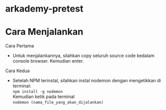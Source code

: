 # arkademy-pretest

# Cara Menjalankan

Cara Pertama
- Untuk menjalankannya, silahkan copy seluruh source code kedalam console browser. Kemudian enter.

Cara Kedua
- Setelah NPM terinstal, silahkan instal nodemon dengan mengetikkan di terminal:<br />
``` npm install -g nodemon ```<br />
Kemudian ketik pada terminal<br />
``` nodemon (nama_file_yang_akan_dijalankan) ```
